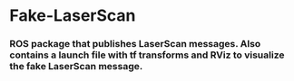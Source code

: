 # Fake-LaserScan
### ROS package that publishes LaserScan messages. Also contains a launch file with tf transforms and RViz to visualize the fake LaserScan message. 
